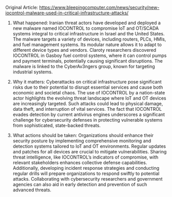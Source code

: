 Original Article: https://www.bleepingcomputer.com/news/security/new-iocontrol-malware-used-in-critical-infrastructure-attacks/

1) What happened: Iranian threat actors have developed and deployed a new malware named IOCONTROL to compromise IoT and OT/SCADA systems integral to critical infrastructure in Israel and the United States. The malware targets a variety of devices, including routers, PLCs, HMIs, and fuel management systems. Its modular nature allows it to adapt to different device types and vendors. Claroty researchers discovered IOCONTROL in Gasboy fuel control systems, where it can control pumps and payment terminals, potentially causing significant disruptions. The malware is linked to the CyberAv3ngers group, known for targeting industrial systems.

2) Why it matters: Cyberattacks on critical infrastructure pose significant risks due to their potential to disrupt essential services and cause both economic and societal chaos. The use of IOCONTROL by a nation-state actor highlights the evolving threat landscape where IoT and OT devices are increasingly targeted. Such attacks could lead to physical damage, data theft, and interruption of vital services. The fact that IOCONTROL evades detection by current antivirus engines underscores a significant challenge for cybersecurity defenses in protecting vulnerable systems from sophisticated, state-backed threats.

3) What actions should be taken: Organizations should enhance their security posture by implementing comprehensive monitoring and detection systems tailored to IoT and OT environments. Regular updates and patches for all devices are crucial to mitigate vulnerabilities. Sharing threat intelligence, like IOCONTROL’s indicators of compromise, with relevant stakeholders enhances collective defense capabilities. Additionally, developing incident response strategies and conducting regular drills will prepare organizations to respond swiftly to potential attacks. Collaborating with cybersecurity researchers and government agencies can also aid in early detection and prevention of such advanced threats.